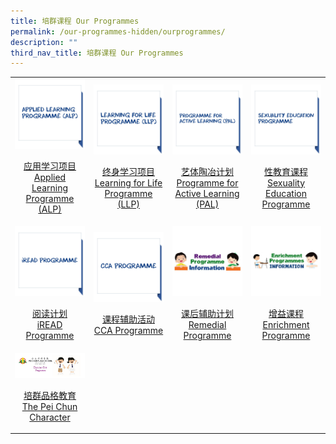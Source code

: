 ```yaml
---
title: 培群课程 Our Programmes
permalink: /our-programmes-hidden/ourprogrammes/
description: ""
third_nav_title: 培群课程 Our Programmes
---
```

<table>
	<tr>
		<td width="25%">
			<a href="/our-programmes/ALP/">
				<img src="/images/Prog%20icon/alp.jpg"/>
				<p align="center">应用学习项目<br>Applied Learning Programme (ALP)</p>
			</a>
		</td>
		<td width="25%">
			<a href="/our-programmes/LLP/">
				<img src="/images/Prog%20icon/llp.jpg"/>
				<p align="center">终身学习项目<br>Learning for Life Programme (LLP)</p>
			</a>
		</td>
		<td width="25%">
			<a href="/our-programmes/PAL/">
				<img src="/images/Prog%20icon/pal.jpg"/>
				<p align="center">艺体陶冶计划<br>Programme for Active Learning (PAL)</p>
			</a>
		</td>
		<td width="25%">
			<a href="/our-programmes/CCE/Sexuality-Education/">
				<img src="/images/Prog%20icon/sep.jpg"/>
				<p align="center">性教育课程<br>Sexuality Education Programme</p>
			</a>
		</td>
	</tr>
	<tr>
		<td width="25%">
			<a href="/our-programmes/iREAD/">
				<img src="/images/Prog%20icon/iread.jpg"/>
				<p align="center">阅读计划<br>iREAD Programme</p>
			</a>
		</td>
		<td width="25%">
			<a href="/our-programmes/CCA/">
				<img src="/images/Prog%20icon/cca.jpg"/>
				<p align="center">课程辅助活动<br>CCA Programme</p>
					<td width="25%">
			<a href="/Our-Programmes/RP/">
				<img src="/images/Prog%20icon/Remedial.jpg"/>
				<p align="center">课后辅助计划<br>Remedial Programme</p>
			</a>
											<td width="25%">
			<a href="https://sites.google.com/moe.edu.sg/ep-info">
				<img src="/images/Prog%20icon/Enrichment.jpg"/>
				<p align="center">增益课程<br>Enrichment Programme</p>
			</a>
	<tr>
		<td width="25%">
			<a href="/our-programmes/ALP/">
				<img src="/images/Our%20Programmes/character.jpg"/>
				<p align="center">培群品格教育 <br>The Pei Chun Character</p>
			</a>
		</td>																	
		</td>